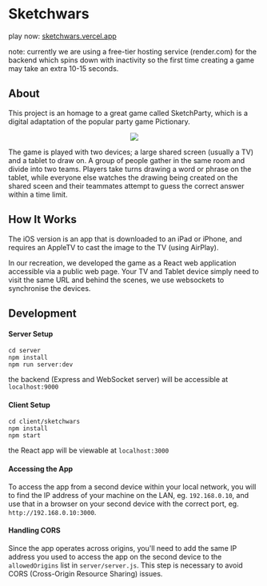 # Sketchwars
play now: [sketchwars.vercel.app](https://sketchwars.vercel.app/)

note: currently we are using a free-tier hosting service (render.com) for the backend which spins down with inactivity so the first time creating a game may take an extra 10-15 seconds. 


## About

This project is an homage to a great game called SketchParty, which is a digital adaptation of the popular party game Pictionary.
<div align="center">
  
![](https://i.imgur.com/u239weS.jpg)
</div>

The game is played with two devices; a large shared screen (usually a TV) and a tablet to draw on. A group of people gather in the same room and divide into two teams. Players take turns drawing a word or phrase on the tablet, while everyone else watches the drawing being created on the shared sceen and their teammates attempt to guess the correct answer within a time limit.


## How It Works
The iOS version is an app that is downloaded to an iPad or iPhone, and requires an AppleTV to cast the image to the TV (using AirPlay).

In our recreation, we developed the game as a React web application accessible via a public web page. Your TV and Tablet device simply need to visit the same URL and behind the scenes, we use websockets to synchronise the devices.


## Development

#### Server Setup
```
cd server
npm install
npm run server:dev
```
the backend (Express and WebSocket server) will be accessible at `localhost:9000`


#### Client Setup
```
cd client/sketchwars
npm install
npm start
```
the React app will be viewable at `localhost:3000`

#### Accessing the App
To access the app from a second device within your local network, you will to find the IP address of your machine on the LAN, eg. `192.168.0.10`, and use that in a browser on your second device with the correct port, eg. `http://192.168.0.10:3000`.

#### Handling CORS
Since the app operates across origins, you'll need to add the same IP address you used to access the app on the second device to the `allowedOrigins` list in `server/server.js`. This step is necessary to avoid CORS (Cross-Origin Resource Sharing) issues.
